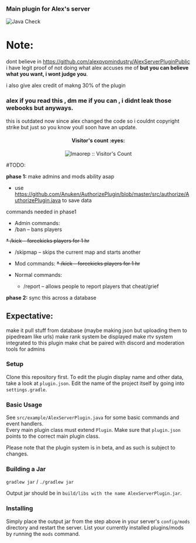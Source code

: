 ﻿### Main plugin for Alex's server

![Java Check](https://github.com/Volas171/AlexServerPlugin/workflows/Java%20Check/badge.svg)

# Note: 
dont believe in https://github.com/alexpvpmindustry/AlexServerPluginPublic i have legit proof of not doing what alex accuses me of **but you can believe what you want, i wont judge you**.

i also give alex credit of makng 30% of the plugin
### alex if you read this , dm me if you can , i didnt leak those webooks but anyways.
</div>
this is outdated now since alex changed the code so i couldnt copyright strike but just so you know youll soon have an update.

<h4 align="center">Visitor's count :eyes:</h4>
<p align="center"><img src="https://profile-counter.glitch.me/%7Blmaorep%7D/count.svg" alt="lmaorep :: Visitor's Count" /></p>

</div>

#TODO:

**phase 1:** make admins and mods ability asap
* use https://github.com/Anuken/AuthorizePlugin/blob/master/src/authorize/AuthorizePlugin.java to save data

commands needed in phase1
* Admin commands:
* /ban – bans players

~~* /kick – forcekicks players for 1 hr~~
* /skipmap – skips the current map and starts another

* Mod commands:
   ~~* /kick – forcekicks players for 1 hr~~
* Normal commands:
    * /report – allows people to report players that cheat/grief
    
**phase 2:** sync this across a database


## Expectative:
make it pull stuff from database (maybe making json but uploading them to pipedream like urls)
make rank system be displayed
make rtv system integrated to this plugin
make chat be paired with discord and moderation tools for admins

### Setup


Clone this repository first.
To edit the plugin display name and other data, take a look at `plugin.json`.
Edit the name of the project itself by going into `settings.gradle`.

### Basic Usage

See `src/example/AlexServerPlugin.java` for some basic commands and event handlers.  
Every main plugin class must extend `Plugin`. Make sure that `plugin.json` points to the correct main plugin class.

Please note that the plugin system is in beta, and as such is subject to changes.

### Building a Jar

`gradlew jar` / `./gradlew jar`

Output jar should be in `build/libs with the name AlexServerPlugin.jar`.


### Installing

Simply place the output jar from the step above in your server's `config/mods` directory and restart the server.
List your currently installed plugins/mods by running the `mods` command.
